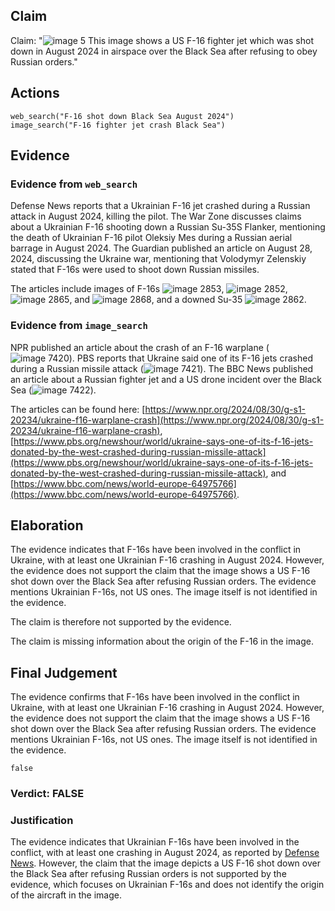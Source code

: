 ## Claim
Claim: "![image 5](media/6.jpg) This image shows a US F-16 fighter jet which was shot down in August 2024 in airspace over the Black Sea after refusing to obey Russian orders."

## Actions
```
web_search("F-16 shot down Black Sea August 2024")
image_search("F-16 fighter jet crash Black Sea")
```

## Evidence
### Evidence from `web_search`
Defense News reports that a Ukrainian F-16 jet crashed during a Russian attack in August 2024, killing the pilot. The War Zone discusses claims about a Ukrainian F-16 shooting down a Russian Su-35S Flanker, mentioning the death of Ukrainian F-16 pilot Oleksiy Mes during a Russian aerial barrage in August 2024. The Guardian published an article on August 28, 2024, discussing the Ukraine war, mentioning that Volodymyr Zelenskiy stated that F-16s were used to shoot down Russian missiles.

The articles include images of F-16s ![image 2853](media/2025-08-21_17-06-1755796012-682439.jpg), ![image 2852](media/2025-08-21_17-06-1755796010-799958.jpg), ![image 2865](media/2025-08-21_17-07-1755796037-802497.jpg), and ![image 2868](media/2025-08-21_17-07-1755796054-854177.jpg), and a downed Su-35 ![image 2862](media/2025-08-21_17-07-1755796029-084173.jpg).


### Evidence from `image_search`
NPR published an article about the crash of an F-16 warplane (![image 7420](media/2025-08-30_07-42-1756539776-519322.jpg)). PBS reports that Ukraine said one of its F-16 jets crashed during a Russian missile attack (![image 7421](media/2025-08-30_07-42-1756539776-761683.jpg)). The BBC News published an article about a Russian fighter jet and a US drone incident over the Black Sea (![image 7422](media/2025-08-30_07-42-1756539776-966525.jpg)).

The articles can be found here: [https://www.npr.org/2024/08/30/g-s1-20234/ukraine-f16-warplane-crash](https://www.npr.org/2024/08/30/g-s1-20234/ukraine-f16-warplane-crash), [https://www.pbs.org/newshour/world/ukraine-says-one-of-its-f-16-jets-donated-by-the-west-crashed-during-russian-missile-attack](https://www.pbs.org/newshour/world/ukraine-says-one-of-its-f-16-jets-donated-by-the-west-crashed-during-russian-missile-attack), and [https://www.bbc.com/news/world-europe-64975766](https://www.bbc.com/news/world-europe-64975766).


## Elaboration
The evidence indicates that F-16s have been involved in the conflict in Ukraine, with at least one Ukrainian F-16 crashing in August 2024. However, the evidence does not support the claim that the image shows a US F-16 shot down over the Black Sea after refusing Russian orders. The evidence mentions Ukrainian F-16s, not US ones. The image itself is not identified in the evidence.

The claim is therefore not supported by the evidence.

The claim is missing information about the origin of the F-16 in the image.


## Final Judgement
The evidence confirms that F-16s have been involved in the conflict in Ukraine, with at least one Ukrainian F-16 crashing in August 2024. However, the evidence does not support the claim that the image shows a US F-16 shot down over the Black Sea after refusing Russian orders. The evidence mentions Ukrainian F-16s, not US ones. The image itself is not identified in the evidence.

`false`

### Verdict: FALSE

### Justification
The evidence indicates that Ukrainian F-16s have been involved in the conflict, with at least one crashing in August 2024, as reported by [Defense News](https://www.defense.news/). However, the claim that the image depicts a US F-16 shot down over the Black Sea after refusing Russian orders is not supported by the evidence, which focuses on Ukrainian F-16s and does not identify the origin of the aircraft in the image.
